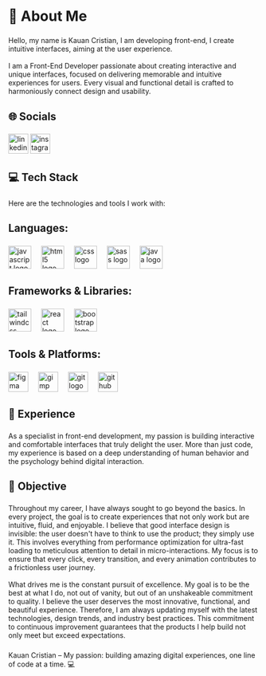 <h1 align="left">💫 About Me</h1>

###

<p align="left">Hello, my name is Kauan Cristian, I am developing front-end, I create intuitive interfaces, aiming at the user experience.<br><br>I am a Front-End Developer passionate about creating interactive and unique interfaces, focused on delivering memorable and intuitive experiences for users. Every visual and functional detail is crafted to harmoniously connect design and usability.</p>

###

<h2 align="left">🌐 Socials</h2>

###

<div align="left">
  <img src="https://img.shields.io/static/v1?message=LinkedIn&logo=linkedin&label=&color=0077B5&logoColor=white&labelColor=&style=for-the-badge" height="40" alt="linkedin logo"  />
  <img src="https://img.shields.io/static/v1?message=Instagram&logo=instagram&label=&color=E4405F&logoColor=white&labelColor=&style=for-the-badge" height="40" alt="instagram logo"  />
</div>

###

<p align="left"></p>

###

<h2 align="left">💻 Tech Stack</h2>

###

<p align="left">Here are the technologies and tools I work with:</p>

###

<h2 align="left">Languages:</h2>

###

<div align="left">
  <img src="https://img.shields.io/badge/JavaScript-F7DF1E?logo=javascript&logoColor=black&style=for-the-badge" height="46" alt="javascript logo"  />
  <img width="12" />
  <img src="https://img.shields.io/badge/HTML5-E34F26?logo=html5&logoColor=white&style=for-the-badge" height="46" alt="html5 logo"  />
  <img width="12" />
  <img src="https://img.shields.io/badge/CSS-1572B6?logo=css&logoColor=white&style=for-the-badge" height="46" alt="css logo"  />
  <img width="12" />
  <img src="https://img.shields.io/badge/Sass-CC6699?logo=sass&logoColor=black&style=for-the-badge" height="46" alt="sass logo"  />
  <img width="12" />
  <img src="https://cdn.jsdelivr.net/gh/devicons/devicon/icons/java/java-original.svg" height="46" alt="java logo"  />
</div>

###

<h2 align="left">Frameworks & Libraries:</h2>

###

<div align="left">
  <img src="https://img.shields.io/badge/Tailwind CSS-06B6D4?logo=tailwindcss&logoColor=black&style=for-the-badge" height="46" alt="tailwindcss logo"  />
  <img width="12" />
  <img src="https://img.shields.io/badge/React-61DAFB?logo=react&logoColor=black&style=for-the-badge" height="46" alt="react logo"  />
  <img width="12" />
  <img src="https://img.shields.io/badge/Bootstrap-7952B3?logo=bootstrap&logoColor=white&style=for-the-badge" height="46" alt="bootstrap logo"  />
</div>

###

<h2 align="left">Tools & Platforms:</h2>

###

<div align="left">
  <img src="https://img.shields.io/badge/Figma-F24E1E?logo=figma&logoColor=white&style=for-the-badge" height="40" alt="figma logo"  />
  <img width="12" />
  <img src="https://img.shields.io/badge/GIMP-5C5543?logo=gimp&logoColor=white&style=for-the-badge" height="40" alt="gimp logo"  />
  <img width="12" />
  <img src="https://img.shields.io/badge/Git-F05032?logo=git&logoColor=white&style=for-the-badge" height="40" alt="git logo"  />
  <img width="12" />
  <img src="https://img.shields.io/badge/GitHub-181717?logo=github&logoColor=white&style=for-the-badge" height="40" alt="github logo"  />
</div>

###

<h2 align="left">🧠 Experience</h2>

###

<p align="left">As a specialist in front-end development, my passion is building interactive and comfortable interfaces that truly delight the user. More than just code, my experience is based on a deep understanding of human behavior and the psychology behind digital interaction.</p>

###

<h2 align="left">🚀 Objective</h2>

###

<p align="left">Throughout my career, I have always sought to go beyond the basics. In every project, the goal is to create experiences that not only work but are intuitive, fluid, and enjoyable. I believe that good interface design is invisible: the user doesn't have to think to use the product; they simply use it. This involves everything from performance optimization for ultra-fast loading to meticulous attention to detail in micro-interactions. My focus is to ensure that every click, every transition, and every animation contributes to a frictionless user journey.<br><br>What drives me is the constant pursuit of excellence. My goal is to be the best at what I do, not out of vanity, but out of an unshakeable commitment to quality. I believe the user deserves the most innovative, functional, and beautiful experience. Therefore, I am always updating myself with the latest technologies, design trends, and industry best practices. This commitment to continuous improvement guarantees that the products I help build not only meet but exceed expectations.</p>

###

<p align="left">Kauan Cristian – My passion: building amazing digital experiences, one line of code at a time. 💻</p>

###
